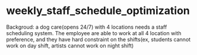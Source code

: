 # weekly_staff_schedule_optimization

Backgroud: a dog care(opens 24/7) with 4 locations needs a staff scheduling system. 
The employee are able to work at all 4 location with preference, and they have 
hard constraint on the shifts(ex, students cannot work on day shift, artists
cannot work on night shift)
